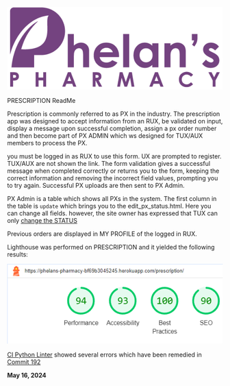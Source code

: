 ![Phelans Pharmacy](/media/phelans-logo-high-cropped.png)

PRESCRIPTION ReadMe

Prescription is commonly referred to as PX in the industry.  The prescription app was designed to accept information from an RUX, be validated on input, display a message upon successful completion, assign a px order number and then become part of PX ADMIN which ws designed for TUX/AUX members to process the PX.

you must be logged in as RUX to use this form.  UX are prompted to register.  TUX/AUX are not shown the link.  The form validation gives a successful message when completed correctly or returns you to the form, keeping the correct information and removing the incorrect field values, prompting you to try again.  Successful PX uploads are then sent to PX Admin.

PX Admin is a table which shows all PXs in the system.  The first column in the table is `update` which brings you to the edit_px_status.html.  Here you can change all fields. however, the site owner has expressed that TUX can only [change the STATUS](https://github.com/DMASCoreDeclan/PP5-Pharmacy/issues/47)

Previous orders are displayed in MY PROFILE of the logged in RUX.

Lighthouse was performed on PRESCRIPTION and it yielded the following results:

![Lighthouse Results](lighthouse-prescription.png)

[CI Python Linter](https://pep8ci.herokuapp.com/) showed several errors which have been remedied in [Commit 192](https://github.com/DMASCoreDeclan/PP5-Pharmacy/commit/1e14b7d6f93c62d667c7e2123326ddbf542c598e)




**May 16, 2024**